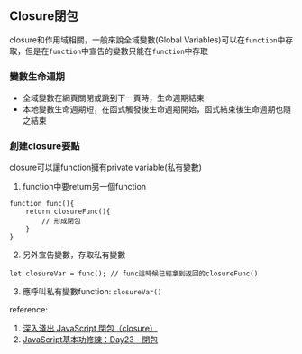 ## Closure閉包
closure和作用域相關，一般來說全域變數(Global Variables)可以在`function`中存取，但是在`function`中宣告的變數只能在`function`中存取

### 變數生命週期
- 全域變數在網頁關閉或跳到下一頁時，生命週期結束
- 本地變數生命週期短，在函式觸發後生命週期開始，函式結束後生命週期也隨之結束



### 創建closure要點
closure可以讓function擁有private variable(私有變數)


1. function中要return另一個function
```
function func(){
    return closureFunc(){
        // 形成閉包
    }
}
```

2. 另外宣告變數，存取私有變數
```
let closureVar = func(); // func這時候已經拿到返回的closureFunc()
```

3. 應呼叫私有變數function: `closureVar()`


reference:
1.  [深入淺出 JavaScript 閉包（closure）](https://pjchender.dev/javascript/js-closure/)
2. [JavaScript基本功修練：Day23 - 閉包](https://ithelp.ithome.com.tw/articles/10250925)